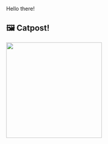 Hello there!



## 🖼️ Catpost!

<sub>
    <img src="https://cdn2.thecatapi.com/images/13t.gif" height="256">
</sub>

